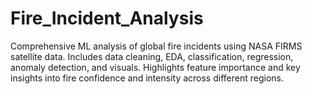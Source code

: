 # Fire_Incident_Analysis
Comprehensive ML analysis of global fire incidents using NASA FIRMS satellite data. Includes data cleaning, EDA, classification, regression, anomaly detection, and visuals. Highlights feature importance and key insights into fire confidence and intensity across different regions.
